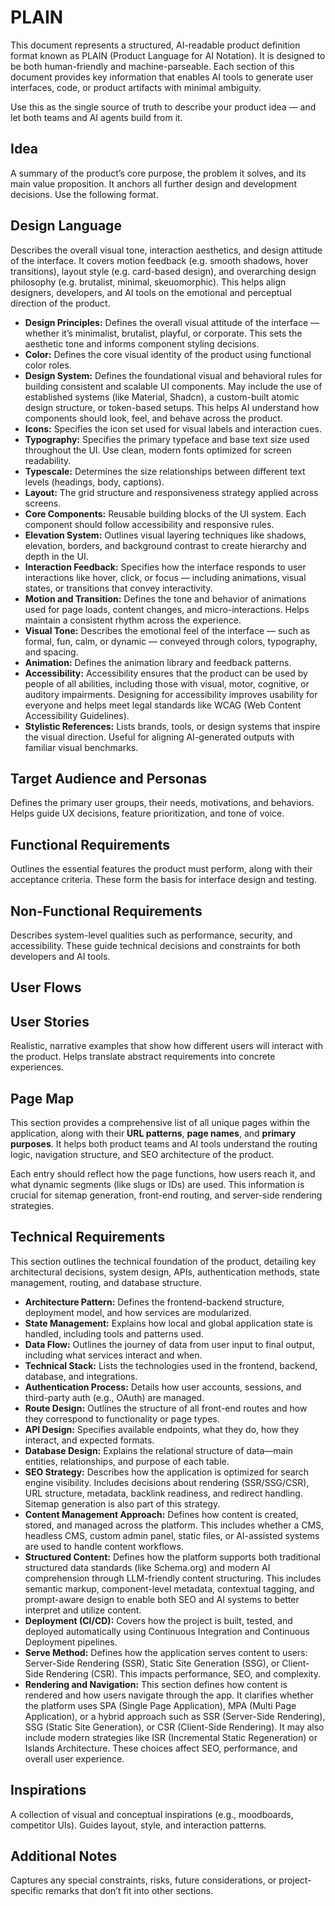 # PLAIN

This document represents a structured, AI-readable product definition format known as PLAIN (Product Language for AI Notation).
It is designed to be both human-friendly and machine-parseable. Each section of this document provides key information that enables AI tools to generate user interfaces, code, or product artifacts with minimal ambiguity.

Use this as the single source of truth to describe your product idea — and let both teams and AI agents build from it.

## Idea
A summary of the product’s core purpose, the problem it solves, and its main value proposition. It anchors all further design and development decisions. Use the following format.

## Design Language
Describes the overall visual tone, interaction aesthetics, and design attitude of the interface. It covers motion feedback (e.g. smooth shadows, hover transitions), layout style (e.g. card-based design), and overarching design philosophy (e.g. brutalist, minimal, skeuomorphic). This helps align designers, developers, and AI tools on the emotional and perceptual direction of the product.
- **Design Principles:** Defines the overall visual attitude of the interface — whether it’s minimalist, brutalist, playful, or corporate. This sets the aesthetic tone and informs component styling decisions.
- **Color:** Defines the core visual identity of the product using functional color roles.
- **Design System:** Defines the foundational visual and behavioral rules for building consistent and scalable UI components. May include the use of established systems (like Material, Shadcn), a custom-built atomic design structure, or token-based setups. This helps AI understand how components should look, feel, and behave across the product.
- **Icons:** Specifies the icon set used for visual labels and interaction cues.
- **Typography:** Specifies the primary typeface and base text size used throughout the UI. Use clean, modern fonts optimized for screen readability.
- **Typescale:** Determines the size relationships between different text levels (headings, body, captions).
- **Layout:** The grid structure and responsiveness strategy applied across screens.
- **Core Components:** Reusable building blocks of the UI system. Each component should follow accessibility and responsive rules.
- **Elevation System:** Outlines visual layering techniques like shadows, elevation, borders, and background contrast to create hierarchy and depth in the UI.
- **Interaction Feedback:** Specifies how the interface responds to user interactions like hover, click, or focus — including animations, visual states, or transitions that convey interactivity.
- **Motion and Transition:** Defines the tone and behavior of animations used for page loads, content changes, and micro-interactions. Helps maintain a consistent rhythm across the experience.
- **Visual Tone:** Describes the emotional feel of the interface — such as formal, fun, calm, or dynamic — conveyed through colors, typography, and spacing.
- **Animation:** Defines the animation library and feedback patterns.
- **Accessibility:** Accessibility ensures that the product can be used by people of all abilities, including those with visual, motor, cognitive, or auditory impairments. Designing for accessibility improves usability for everyone and helps meet legal standards like WCAG (Web Content Accessibility Guidelines).
- **Stylistic References:** Lists brands, tools, or design systems that inspire the visual direction. Useful for aligning AI-generated outputs with familiar visual benchmarks.

## Target Audience and Personas
Defines the primary user groups, their needs, motivations, and behaviors. Helps guide UX decisions, feature prioritization, and tone of voice.

## Functional Requirements
Outlines the essential features the product must perform, along with their acceptance criteria. These form the basis for interface design and testing. 

## Non-Functional Requirements
Describes system-level qualities such as performance, security, and accessibility. These guide technical decisions and constraints for both developers and AI tools.

## User Flows

## User Stories
Realistic, narrative examples that show how different users will interact with the product. Helps translate abstract requirements into concrete experiences.

## Page Map
This section provides a comprehensive list of all unique pages within the application, along with their **URL patterns**, **page names**, and **primary purposes**. It helps both product teams and AI tools understand the routing logic, navigation structure, and SEO architecture of the product.

Each entry should reflect how the page functions, how users reach it, and what dynamic segments (like slugs or IDs) are used. This information is crucial for sitemap generation, front-end routing, and server-side rendering strategies.

## Technical Requirements
This section outlines the technical foundation of the product, detailing key architectural decisions, system design, APIs, authentication methods, state management, routing, and database structure.
- **Architecture Pattern:** Defines the frontend-backend structure, deployment model, and how services are modularized.
- **State Management:** Explains how local and global application state is handled, including tools and patterns used.
- **Data Flow:** Outlines the journey of data from user input to final output, including what services interact and when.
- **Technical Stack:** Lists the technologies used in the frontend, backend, database, and integrations.
- **Authentication Process:** Details how user accounts, sessions, and third-party auth (e.g., OAuth) are managed.
- **Route Design:** Outlines the structure of all front-end routes and how they correspond to functionality or page types.
- **API Design:** Specifies available endpoints, what they do, how they interact, and expected formats.
- **Database Design:** Explains the relational structure of data—main entities, relationships, and purpose of each table.
- **SEO Strategy:** Describes how the application is optimized for search engine visibility. Includes decisions about rendering (SSR/SSG/CSR), URL structure, metadata, backlink readiness, and redirect handling. Sitemap generation is also part of this strategy.
- **Content Management Approach:** Defines how content is created, stored, and managed across the platform. This includes whether a CMS, headless CMS, custom admin panel, static files, or AI-assisted systems are used to handle content workflows.
- **Structured Content:** Defines how the platform supports both traditional structured data standards (like Schema.org) and modern AI comprehension through LLM-friendly content structuring. This includes semantic markup, component-level metadata, contextual tagging, and prompt-aware design to enable both SEO and AI systems to better interpret and utilize content.
- **Deployment (CI/CD):** Covers how the project is built, tested, and deployed automatically using Continuous Integration and Continuous Deployment pipelines.
- **Serve Method:** Defines how the application serves content to users: Server-Side Rendering (SSR), Static Site Generation (SSG), or Client-Side Rendering (CSR). This impacts performance, SEO, and complexity.
- **Rendering and Navigation:** This section defines how content is rendered and how users navigate through the app. It clarifies whether the platform uses SPA (Single Page Application), MPA (Multi Page Application), or a hybrid approach such as SSR (Server-Side Rendering), SSG (Static Site Generation), or CSR (Client-Side Rendering). It may also include modern strategies like ISR (Incremental Static Regeneration) or Islands Architecture. These choices affect SEO, performance, and overall user experience.

## Inspirations
A collection of visual and conceptual inspirations (e.g., moodboards, competitor UIs). Guides layout, style, and interaction patterns.

## Additional Notes
Captures any special constraints, risks, future considerations, or project-specific remarks that don’t fit into other sections.
